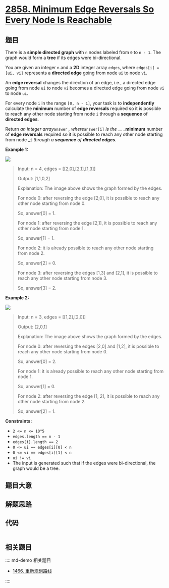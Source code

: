# [2858. Minimum Edge Reversals So Every Node Is Reachable](https://leetcode.com/problems/minimum-edge-reversals-so-every-node-is-reachable/)

## 题目

There is a **simple directed graph** with `n` nodes labeled from `0` to `n -
1`. The graph would form a **tree** if its edges were bi-directional.

You are given an integer `n` and a **2D** integer array `edges`, where
`edges[i] = [ui, vi]` represents a **directed edge** going from node `ui` to
node `vi`.

An **edge reversal** changes the direction of an edge, i.e., a directed edge
going from node `ui` to node `vi` becomes a directed edge going from node `vi`
to node `ui`.

For every node `i` in the range `[0, n - 1]`, your task is to
**independently** calculate the **minimum** number of **edge reversals**
required so it is possible to reach any other node starting from node `i`
through a **sequence** of **directed edges**.

Return _an integer array_`answer` _, where_`answer[i]` _is the_ \_\_
_**minimum** number of **edge reversals** required so it is possible to reach
any other node starting from node _`i` _through a **sequence** of **directed
edges**._

**Example 1:**

![](https://assets.leetcode.com/uploads/2023/08/26/image-20230826221104-3.png)

> Input: n = 4, edges = [[2,0],[2,1],[1,3]]
>
> Output: [1,1,0,2]
>
> Explanation: The image above shows the graph formed by the edges.
>
> For node 0: after reversing the edge [2,0], it is possible to reach any other node starting from node 0.
>
> So, answer[0] = 1.
>
> For node 1: after reversing the edge [2,1], it is possible to reach any other node starting from node 1.
>
> So, answer[1] = 1.
>
> For node 2: it is already possible to reach any other node starting from node 2.
>
> So, answer[2] = 0.
>
> For node 3: after reversing the edges [1,3] and [2,1], it is possible to reach any other node starting from node 3.
>
> So, answer[3] = 2.

**Example 2:**

![](https://assets.leetcode.com/uploads/2023/08/26/image-20230826225541-2.png)

> Input: n = 3, edges = [[1,2],[2,0]]
>
> Output: [2,0,1]
>
> Explanation: The image above shows the graph formed by the edges.
>
> For node 0: after reversing the edges [2,0] and [1,2], it is possible to reach any other node starting from node 0.
>
> So, answer[0] = 2.
>
> For node 1: it is already possible to reach any other node starting from node 1.
>
> So, answer[1] = 0.
>
> For node 2: after reversing the edge [1, 2], it is possible to reach any other node starting from node 2.
>
> So, answer[2] = 1.

**Constraints:**

- `2 <= n <= 10^5`
- `edges.length == n - 1`
- `edges[i].length == 2`
- `0 <= ui == edges[i][0] < n`
- `0 <= vi == edges[i][1] < n`
- `ui != vi`
- The input is generated such that if the edges were bi-directional, the graph would be a tree.

## 题目大意

## 解题思路

## 代码

```javascript

```

## 相关题目

:::: md-demo 相关题目

- [1466. 重新规划路线](https://leetcode.com/problems/reorder-routes-to-make-all-paths-lead-to-the-city-zero)

::::
